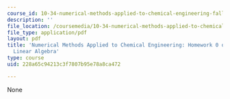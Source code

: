 ```yaml
---
course_id: 10-34-numerical-methods-applied-to-chemical-engineering-fall-2015
description: ''
file_location: /coursemedia/10-34-numerical-methods-applied-to-chemical-engineering-fall-2015/228a65c94213c3f7807b95e78a8ca472_MIT10_34F15_HW0.pdf
file_type: application/pdf
layout: pdf
title: 'Numerical Methods Applied to Chemical Engineering: Homework 0 on MATLAB and
  Linear Algebra'
type: course
uid: 228a65c94213c3f7807b95e78a8ca472

---
```

None